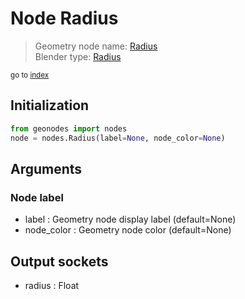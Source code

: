 
# Node Radius

> Geometry node name: [Radius](https://docs.blender.org/manual/en/latest/modeling/geometry_nodes/input/radius.html)<br>
  Blender type: [Radius](https://docs.blender.org/api/current/bpy.types.GeometryNodeInputRadius.html)
  
<sub>go to [index](/docs/index.md)</sub>

## Initialization

```python
from geonodes import nodes
node = nodes.Radius(label=None, node_color=None)
```



## Arguments


### Node label

- label : Geometry node display label (default=None)
- node_color : Geometry node color (default=None)

## Output sockets

- radius : Float
